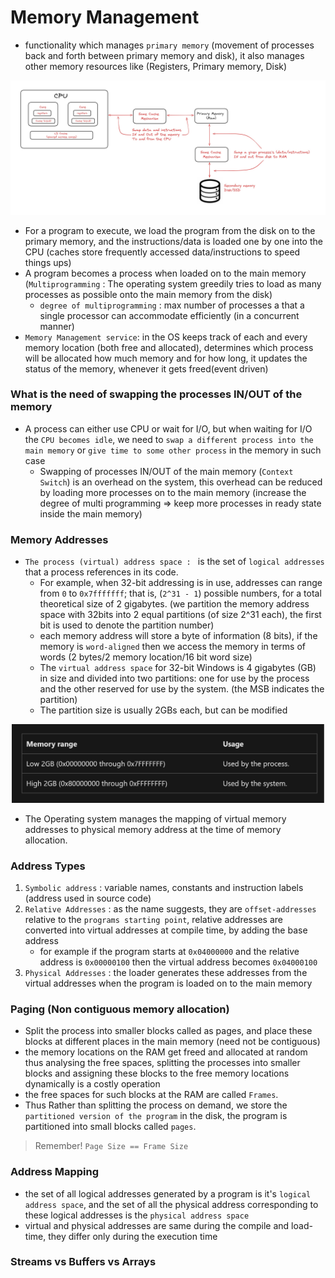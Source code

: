 # Memory Management
- functionality which manages `primary memory` (movement of processes back and forth between primary memory and disk), it also manages other memory resources like (Registers, Primary memory, Disk)

<div style="text-align: center;">
    <img src="./Images/MemoryManagementArchitecture.jpg" width=1280px">
</div>

- For a program to execute, we load the program from the disk on to the primary memory, and the instructions/data is loaded one by one into the CPU (caches store frequently accessed data/instructions to speed things ups) 
- A program becomes a process when loaded on to the main memory (`Multiprogramming` : The operating system greedily tries to load as many processes as possible onto the main memory from the disk)
    - `degree of multiprogramming` : max number of processes a that a single processor can accommodate efficiently (in a concurrent manner)
- `Memory Management service`: in the OS keeps track of each and every memory location (both free and allocated), determines which process will be allocated how much memory and for how long, it updates the status of the memory, whenever it gets freed(event driven)

### What is the need of swapping the processes IN/OUT of the memory
- A process can either use CPU or wait for I/O, but when waiting for I/O the `CPU becomes idle`, we need to `swap a different process into the main memory` or `give time to some other process` in the memory in such case
    - Swapping of processes IN/OUT of the main memory (`Context Switch`) is an overhead on the system, this overhead can be reduced by loading more processes on to the main memory (increase the degree of multi programming => keep more processes in ready state inside the main memory) 

### Memory Addresses
- `The process (virtual) address space : ` is the set of `logical addresses` that a process references in its code. 
    - For example, when 32-bit addressing is in use, addresses can range from `0` to `0x7fffffff`; that is, (`2^31 - 1`) possible numbers, for a total theoretical size of 2 gigabytes. (we partition the memory address space with 32bits into 2 equal partitions (of size 2^31 each), the first bit is used to denote the partition number)
    - each memory address will store a byte of information (8 bits), if the memory is `word-aligned` then we access the memory in terms of words (2 bytes/2 memory location/16 bit word size) 
    - The `virtual address space` for 32-bit Windows is 4 gigabytes (GB) in size and divided into two partitions: one for use by the process and the other reserved for use by the system. (the MSB indicates the partition)
    - The partition size is usually 2GBs each, but can be modified

<div style="text-align: center;">
    <img src="./Images/MemoryPartition.png" width="500px">
</div>

- The Operating system manages the mapping of virtual memory addresses to physical memory address at the time of memory allocation.

### Address Types
1. `Symbolic address` : variable names, constants and instruction labels (address used in source code)
2. `Relative Addresses` : as the name suggests, they are `offset-addresses` relative to the `programs starting point`, relative addresses are converted into virtual addresses at compile time, by adding the base address
    - for example if the program starts at `0x04000000` and the relative address is `0x00000100` then the virtual address becomes `0x04000100`
3. `Physical Addresses` : the loader generates these addresses from the virtual addresses when the program is loaded on to the main memory

### Paging (Non contiguous memory allocation)
- Split the process into smaller blocks called as pages, and place these blocks at different places in the main memory (need not be contiguous)
- the memory locations on the RAM get freed and allocated at random thus analysing the free spaces, splitting the processes into smaller blocks and assigning these blocks to the free memory locations dynamically is a costly operation
- the free spaces for such blocks at the RAM are called `Frames`.
- Thus Rather than splitting the process on demand, we store the `partitioned version of the program` in the disk, the program is partitioned into small blocks called `pages`.
> Remember! `Page Size == Frame Size`

### Address Mapping
- the set of all logical addresses generated by a program is it's `logical address space`, and the set of all the physical address corresponding to these logical addresses is the `physical address space`
- virtual and physical addresses are same during the compile and load-time, they differ only during the execution time


### Streams vs Buffers vs Arrays